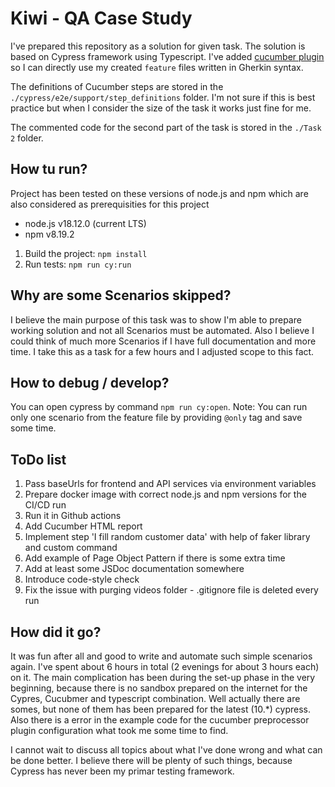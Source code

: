 # Kiwi - QA Case Study

I've prepared this repository as a solution for given task.
The solution is based on Cypress framework using Typescript.
I've added [cucumber plugin](https://github.com/badeball/cypress-cucumber-preprocessor) so I can directly use my created `feature` files written in Gherkin syntax.

The definitions of Cucumber steps are stored in the `./cypress/e2e/support/step_definitions` folder.
I'm not sure if this is best practice but when I consider the size of the task it works just fine for me.

The commented code for the second part of the task is stored in the `./Task 2` folder.

## How tu run?
Project has been tested on these versions of node.js and npm which are also considered as prerequisities for this project
* node.js v18.12.0 (current LTS)
* npm v8.19.2

1. Build the project: `npm install`
2. Run tests: `npm run cy:run`

## Why are some Scenarios skipped?
I believe the main purpose of this task was to show I'm able to prepare working solution and not all Scenarios must be automated.
Also I believe I could think of much more Scenarios if I have full documentation and more time.
I take this as a task for a few hours and I adjusted scope to this fact.

## How to debug / develop?
You can open cypress by command `npm run cy:open`.
Note: You can run only one scenario from the feature file by providing `@only` tag and save some time.

## ToDo list
1. Pass baseUrls for frontend and API services via environment variables
2. Prepare docker image with correct node.js and npm versions for the CI/CD run
3. Run it in Github actions
4. Add Cucumber HTML report
5. Implement step 'I fill random customer data' with help of faker library and custom command
6. Add example of Page Object Pattern if there is some extra time
7. Add at least some JSDoc documentation somewhere
8. Introduce code-style check
9. Fix the issue with purging videos folder - .gitignore file is deleted every run

## How did it go?
It was fun after all and good to write and automate such simple scenarios again.
I've spent about 6 hours in total (2 evenings for about 3 hours each) on it.
The main complication has been during the set-up phase in the very beginning,
because there is no sandbox prepared on the internet for the Cypres, Cucubmer and typescript combination.
Well actually there are somes, but none of them has been prepared for the latest (10.*) cypress.
Also there is a error in the example code for the cucumber preprocessor plugin configuration what took me some time to find.

I cannot wait to discuss all topics about what I've done wrong and what can be done better.
I believe there will be plenty of such things, because Cypress has never been my primar testing framework.
